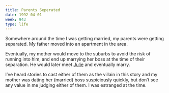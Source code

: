 ```yaml
---
title: Parents Seperated
date: 1992-04-01
week: 943
type: life
---
```


Somewhere around the time I was getting married, my parents were getting separated. My father moved into an apartment in the area.

Eventually, my mother would move to the suburbs to avoid the risk of running into him, and end up marrying her boss at the time of their separation. He would later meet [Julie](/2020/01/30/julie.html) and eventually marry.

I’ve heard stories to cast either of them as the villain in this story and my mother was dating her (married) boss suspiciously quickly, but don’t see any value in me judging either of them. I was estranged at the time.
